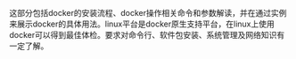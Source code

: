 这部分包括docker的安装流程、docker操作相关命令和参数解读，并在通过实例来展示docker的具体用法。linux平台是docker原生支持平台，在linux上使用docker可以得到最佳体检。要求对命令行、软件包安装、系统管理及网络知识有一定了解。







